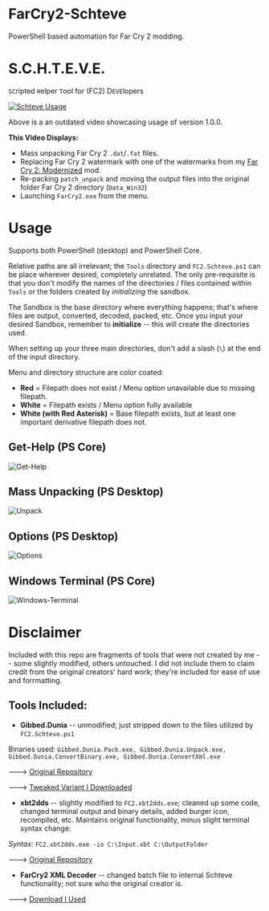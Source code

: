 # FarCry2-Schteve
PowerShell based automation for Far Cry 2 modding.

# S.C.H.T.E.V.E.

`SC`ripted  `H`elper `T`ool for (FC2) D`EVE`lopers

[![Schteve Usage](http://img.youtube.com/vi/XNWWkdPptlg/0.jpg)](https://www.youtube.com/watch?v=XNWWkdPptlg)

Above is a an outdated video showcasing usage of version 1.0.0.

**This Video Displays:**
- Mass unpacking Far Cry 2 `.dat`/`.fat` files.
- Replacing Far Cry 2 watermark with one of the watermarks from my [Far Cry 2: Modernized](https://www.nexusmods.com/farcry2/mods/308) mod.
- Re-packing `patch_unpack` and moving the output files into the original folder Far Cry 2 directory (`Data_Win32`)
- Launching `FarCry2.exe` from the menu.

# Usage

Supports both PowerShell (desktop) and PowerShell Core.

Relative paths are all irrelevant; the `Tools` directory and `FC2.Schteve.ps1` can be place wherever desired, completely
unrelated.  The only pre-requisite is that you don't modify the names of the directories / files contained within `Tools`
or the folders created by *initializing* the sandbox.

The Sandbox is the base directory where everything happens; that's where files are output, converted, decoded, packed, etc.  Once 
you input your desired Sandbox, remember to **initialize** -- this will create the directories used.

When setting up your three main directories, don't add a slash (`\`) at the end of the input directory.

Menu and directory structure are color coated:
- **Red** = Filepath does not exist / Menu option unavailable due to missing filepath.
- **White** = Filepath exists / Menu option fully available
- **White (with Red Asterisk)** = Base filepath exists, but at least one important derivative filepath does not.

## Get-Help (PS Core)
![Get-Help](https://cdn.discordapp.com/attachments/620986290317426698/834313313797406750/unknown.png)

## Mass Unpacking (PS Desktop)
![Unpack](https://cdn.discordapp.com/attachments/620986290317426698/834317841737580554/unknown.png)

## Options (PS Desktop)
![Options](https://cdn.discordapp.com/attachments/620986290317426698/834312774695256104/unknown.png)

## Windows Terminal (PS Core)
![Windows-Terminal](https://cdn.discordapp.com/attachments/620986290317426698/834311463148585006/unknown.png)

# Disclaimer
Included with this repo are fragments of tools that were not created by me -- some slightly modified, others untouched.
I did not include them to claim credit from the original creators' hard work; they're included for ease of use and forrmatting.

## Tools Included:
- **Gibbed.Dunia** -- unmodified; just stripped down to the files utilized by `FC2.Schteve.ps1`

Binaries used: `Gibbed.Dunia.Pack.exe, Gibbed.Dunia.Unpack.exe, Gibbed.Dunia.ConvertBinary.exe, Gibbed.Dunia.ConvertXml.exe` 
 
 ---> [Original Repository](https://github.com/gibbed/Gibbed.Dunia)

 ---> [Tweaked Variant I Downloaded](https://www.moddb.com/downloads/start/190103)

- **xbt2dds** -- slightly modified to `FC2.xbt2dds.exe`; cleaned up some code, changed terminal output and binary details, added burger icon, recompiled, etc.
Maintains original functionality, minus slight terminal syntax change:

*Syntax:* `FC2.xbt2dds.exe -io C:\Input.xbt C:\OutputFolder`

 ---> [Original Repository](https://github.com/cra0kalo/xbt2dds)

- **FarCry2 XML Decoder** -- changed batch file to internal Schteve functionality; not sure who the original creator is.

 ---> [Download I Used](https://www.moddb.com/downloads/start/195283)
